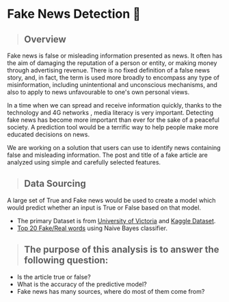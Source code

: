 # Fake News Detection 🔎

> ## Overview
Fake news is false or misleading information presented as news. It often has the aim of damaging the reputation of a person or entity, or making money through advertising revenue. There is no fixed definition of a false news story, and, in fact, the term is used more broadly to encompass any type of misinformation, including unintentional and unconscious mechanisms, and also to apply to news unfavourable to one's own personal views.

In a time when we can spread and receive information quickly, thanks to the technology and 4G networks , media literacy is very important. 
Detecting fake news has become more important than ever for the sake of a peaceful society. A prediction tool would be a terrific way to help people make more educated decisions on news. 

We are working on a solution that users can use to identify news containing false and misleading information. The post and title of a fake article are analyzed using simple and carefully selected features. 

> ## Data Sourcing 
A large set of True and Fake news would be used to create a model which would predict whether an input is True or False based on that model.

- The primary Dataset is from [University of Victoria](https://www.uvic.ca/engineering/ece/isot/datasets/fake-news/index.php) and [Kaggle Dataset](https://www.kaggle.com/c/fake-news/data).
- [Top 20 Fake/Real words](https://www.kdnuggets.com/2017/04/machine-learning-fake-news-accuracy.html) using Naive Bayes classifier.

> ## The purpose of this analysis is to answer the following question:
-  Is the article true or false? 
-  What is the accuracy of the predictive model? 
- Fake news has many sources, where do most of them come from?






